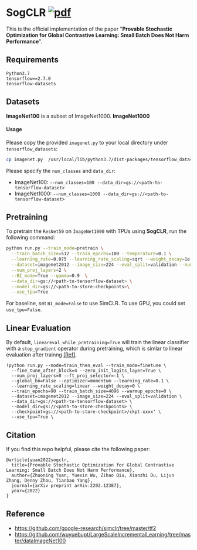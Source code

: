 # SogCLR [![pdf](https://img.shields.io/badge/Arxiv-pdf-orange.svg?style=flat)](https://arxiv.org/pdf/2202.12387.pdf)

This is the official implementation of the paper "**Provable Stochastic Optimization for Global Contrastive Learning: Small Batch Does Not Harm Performance**".


Requirements
---
```
Python3.7
tensorflow==2.7.0
tensorflow-datasets
```

Datasets
---
**ImageNet100** is a subset of ImageNet1000. 
**ImageNet1000** 


#### Usage
Please copy the provided `imagenet.py` to your local directory under `tensorflow_datasets`:
```bash
cp imagenet.py  /usr/local/lib/python3.7/dist-packages/tensorflow_datasets/image_classification/imagenet.py 
```
Please specify the `num_classes` and `data_dir`:
- ImageNet100: `--num_classes=100 --data_dir=gs://<path-to-tensorflow-dataset>`
- ImageNet1000: `--num_classes=1000 --data_dir=gs://<path-to-tensorflow-dataset>`


Pretraining
---
To pretrain the `ResNet50` on `ImageNet1000` with TPUs using **SogCLR**, run the following command:
```bash
python run.py --train_mode=pretrain \
  --train_batch_size=512 --train_epochs=100 --temperature=0.1 \
  --learning_rate=0.075 --learning_rate_scaling=sqrt --weight_decay=1e-6 \
  --dataset=imagenet2012 --image_size=224 --eval_split=validation --num_classes=1000 \
  --num_proj_layers=2 \
  --BI_mode=True --gamma=0.9  \
  --data_dir=gs://<path-to-tensorflow-dataset> \
  --model_dir=gs://<path-to-store-checkpoints>\
  --use_tpu=True
```
For baseline, set `BI_mode=False` to use SimCLR. To use GPU, you could set `use_tpu=False`.

Linear Evaluation
---
By default, `lineareval_while_pretraining=True` will train the linear classifier with a `stop_gradient` operator during pretraining, which is simlar to linear evaluation after trainng [[Ref]](https://github.com/google-research/simclr/issues/151). 

```
!python run.py --mode=train_then_eval --train_mode=finetune \
  --fine_tune_after_block=4 --zero_init_logits_layer=True \
  --num_proj_layers=0 --ft_proj_selector=-1 \
  --global_bn=False --optimizer=momentum --learning_rate=0.1 \
  --learning_rate_scaling=linear --weight_decay=0 \
  --train_epochs=90 --train_batch_size=4096 --warmup_epochs=0 \
  --dataset=imagenet2012 --image_size=224 --eval_split=validation \
  --data_dir=gs://<path-to-tensorflow-dataset> \
  --model_dir=gs://<path-to-store-checkpoints> \
  --checkpoint=gs://<path-to-store-checkpoint>/ckpt-xxxx' \
  --use_tpu=True \
```


Citation
---------
If you find this repo helpful, please cite the following paper:

```
@article{yuan2022sogclr,
  title={Provable Stochastic Optimization for Global Contrastive Learning: Small Batch Does Not Harm Performance},
  author={Zhuoning Yuan, Yuexin Wu, Zihao Qiu, Xianzhi Du, Lijun Zhang, Denny Zhou, Tianbao Yang},
  journal={arXiv preprint arXiv:2202.12387},
  year={2022}
}
```

Reference
---
- https://github.com/google-research/simclr/tree/master/tf2
- https://github.com/wuyuebupt/LargeScaleIncrementalLearning/tree/master/dataImageNet100
